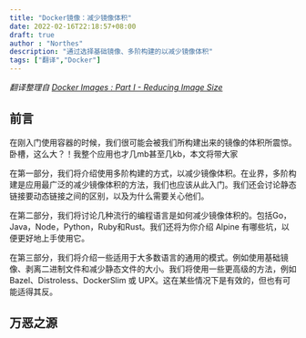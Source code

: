 ```yaml
---
title: "Docker镜像：减少镜像体积"
date: 2022-02-16T22:18:57+08:00
draft: true
author : "Northes"
description: "通过选择基础镜像、多阶构建的以减少镜像体积"
tags: ["翻译","Docker"]
---
```


*翻译整理自 [Docker Images : Part I - Reducing Image Size](https://www.ardanlabs.com/blog/2020/02/docker-images-part1-reducing-image-size.html)*

## 前言
在刚入门使用容器的时候，我们很可能会被我们所构建出来的镜像的体积所震惊。卧槽，这么大？！我整个应用也才几mb甚至几kb，本文将带大家

在第一部分，我们将介绍使用多阶构建的方式，以减少镜像体积。在业界，多阶构建是应用最广泛的减少镜像体积的方法，我们也应该从此入门。我们还会讨论静态链接要动态链接之间的区别，以及为什么需要关心他们。

在第二部分，我们将讨论几种流行的编程语言是如何减少镜像体积的。包括Go，Java，Node，Python，Ruby和Rust。我们还将为你介绍 Alpine 有哪些坑，以便更好地上手使用它。

在第三部分，我们将介绍一些适用于大多数语言的通用的模式。例如使用基础镜像、剥离二进制文件和减少静态文件的大小。我们将使用一些更高级的方法，例如 Bazel、Distroless、DockerSlim 或 UPX。这在某些情况下是有效的，但也有可能适得其反。

## 万恶之源

